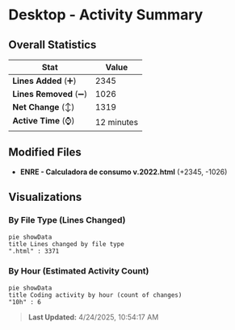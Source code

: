 # Desktop - Activity Summary 

## Overall Statistics

| Stat                   | Value                                                             |
| ---------------------- | ----------------------------------------------------------------- |
| **Lines Added** (➕)   | 2345                                          |
| **Lines Removed** (➖) | 1026                                        |
| **Net Change** (↕)    | 1319                |
| **Active Time** (⌚)   | 12 minutes |


## Modified Files
- **ENRE - Calculadora de consumo v.2022.html** (+2345, -1026)

## Visualizations

### By File Type (Lines Changed)

```mermaid
pie showData
title Lines changed by file type
".html" : 3371
```

### By Hour (Estimated Activity Count)

```mermaid
pie showData
title Coding activity by hour (count of changes)
"10h" : 6
```


> **Last Updated:** 4/24/2025, 10:54:17 AM